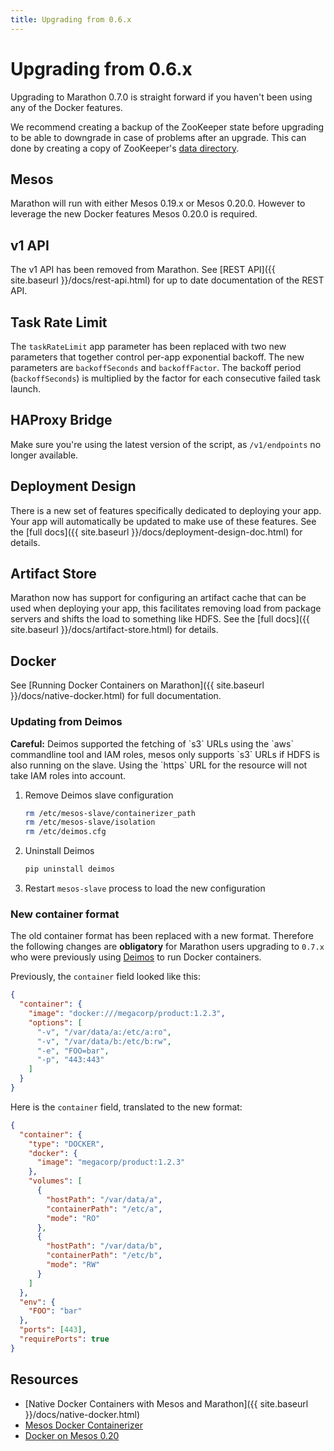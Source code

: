 ```yaml
---
title: Upgrading from 0.6.x
---
```


# Upgrading from 0.6.x
Upgrading to Marathon 0.7.0 is straight forward if you haven't been using 
any of the Docker features.

We recommend creating a backup of the ZooKeeper state before upgrading to be able to downgrade in case
of problems after an upgrade. This can done by creating a copy of ZooKeeper's [data directory](http://zookeeper.apache.org/doc/r3.1.2/zookeeperAdmin.html#The+Data+Directory).

## Mesos
Marathon will run with either Mesos 0.19.x or Mesos 0.20.0.  However to leverage
the new Docker features Mesos 0.20.0 is required.

## v1 API

The v1 API has been removed from Marathon. See [REST API]({{ site.baseurl }}/docs/rest-api.html) for up to
date documentation of the REST API.

## Task Rate Limit

The `taskRateLimit` app parameter has been replaced with two new parameters
that together control per-app exponential backoff.  The new parameters are
`backoffSeconds` and  `backoffFactor`.  The backoff period (`backoffSeconds`)
is multiplied by the factor for each consecutive failed task launch.

## HAProxy Bridge

Make sure you're using the latest version of the script, as `/v1/endpoints`
no longer available.

## Deployment Design

There is a new set of features specifically dedicated to deploying your app.
Your app will automatically be updated to make use of these features.
See the [full docs]({{ site.baseurl }}/docs/deployment-design-doc.html) for details.

## Artifact Store

Marathon now has support for configuring an artifact cache that can be used 
when deploying your app, this facilitates removing load from package servers
and shifts the load to something like HDFS.
See the [full docs]({{ site.baseurl }}/docs/artifact-store.html) for details.

## Docker

See [Running Docker Containers on Marathon]({{ site.baseurl }}/docs/native-docker.html)
for full documentation.

### Updating from Deimos

  <div class="alert alert-warning">
    <strong>Careful:</strong> Deimos supported the fetching of `s3` URLs using the
    `aws` commandline tool and IAM roles, mesos only supports `s3` URLs if HDFS 
    is also running on the slave. Using the `https` URL for the resource will not
    take IAM roles into account.
  </div>

1. Remove Deimos slave configuration

    ```bash
    rm /etc/mesos-slave/containerizer_path
    rm /etc/mesos-slave/isolation
    rm /etc/deimos.cfg
    ```
    
2. Uninstall Deimos
  
    ```bash
    pip uninstall deimos
    ```
  
3. Restart `mesos-slave` process to load the new configuration


### New container format

The old container format has been replaced with a new format.
Therefore the following changes are **obligatory** for Marathon users
upgrading to `0.7.x` who were previously using
[Deimos](https://github.com/mesosphere/deimos) to run Docker containers.

Previously, the `container` field looked like this:

```json
{
  "container": {
    "image": "docker:///megacorp/product:1.2.3",
    "options": [
      "-v", "/var/data/a:/etc/a:ro",
      "-v", "/var/data/b:/etc/b:rw",
      "-e", "FOO=bar",
      "-p", "443:443"
    ]
  }
}
```

Here is the `container` field, translated to the new format:

```json
{
  "container": {
    "type": "DOCKER",
    "docker": {
      "image": "megacorp/product:1.2.3"
    },
    "volumes": [
      {
        "hostPath": "/var/data/a",
        "containerPath": "/etc/a",
        "mode": "RO"
      },
      {
        "hostPath": "/var/data/b",
        "containerPath": "/etc/b",
        "mode": "RW"
      }
    ]
  },
  "env": {
    "FOO": "bar"
  },
  "ports": [443],
  "requirePorts": true
}
```

## Resources

- [Native Docker Containers with Mesos and Marathon]({{ site.baseurl }}/docs/native-docker.html)
- [Mesos Docker Containerizer](http://mesos.apache.org/documentation/latest/docker-containerizer/)
- [Docker on Mesos 0.20](http://tnachen.wordpress.com/2014/08/19/docker-in-mesos-0-20/)
